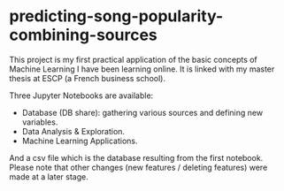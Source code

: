 # predicting-song-popularity-combining-sources
This project is my first practical application of the basic concepts of Machine Learning I have been learning online. It is linked with my master thesis at ESCP (a French business school).

Three Jupyter Notebooks are available:
  * Database (DB share): gathering various sources and defining new variables.
  * Data Analysis & Exploration.
  * Machine Learning Applications.

And a csv file which is the database resulting from the first notebook. Please note that other changes (new features / deleting features) were made at a later stage.
